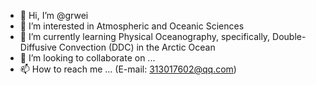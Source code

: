 - 👋 Hi, I’m @grwei
- 👀 I’m interested in Atmospheric and Oceanic Sciences
- 🌱 I’m currently learning Physical Oceanography, specifically, Double-Diffusive Convection (DDC) in the Arctic Ocean
- 💞️ I’m looking to collaborate on ...
- 📫 How to reach me ... (E-mail: 313017602@qq.com)

<!---
grwei/grwei is a ✨ special ✨ repository because its `README.md` (this file) appears on your GitHub profile.
You can click the Preview link to take a look at your changes.
--->
